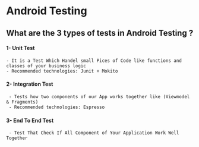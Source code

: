 # Android Testing
  ## What are the  3 types of tests in Android Testing ?
  #### 1- Unit Test
    - It is a Test Which Handel small Pices of Code like functions and classes of your business logic
    - Recommended technologies: Junit + Mokito
  #### 2- Integration Test
     - Tests how two components of our App works together like (Viewmodel & Fragments)
     - Recommended technologies: Espresso
  #### 3- End To End Test
     - Test That Check If All Component of Your Application Work Well Together
    

